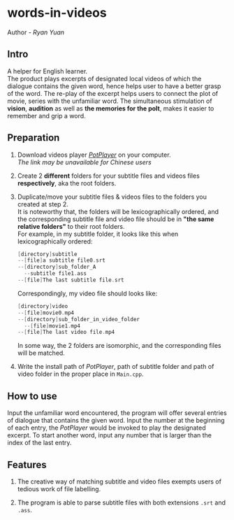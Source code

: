 # words-in-videos

Author - *Ryan Yuan*

## Intro

A helper for English learner.  
The product plays excerpts of designated local videos of which the dialogue contains the given word, hence helps user to have a better grasp of the word.  The re-play of the excerpt helps users to connect the plot of movie, series with the unfamiliar word.  The simultaneous stimulation of **vision**, **audition** as well as **the memories for the polt**, makes it easier to remember and grip a word.  

## Preparation

1. Download videos player *[PotPlayer](http://potplayer.daum.net/?lang=zh_CN)* on your computer.  
  *The link may be unavailable for Chinese users*
2. Create 2 **different** folders for your subtitle files and videos files **respectively**, aka the root folders.  
3. Duplicate/move your subtitle files & videos files to the folders you created at step 2.  
   It is noteworthy that, the folders will be lexicographically ordered, and the corresponding subtitle file and video file should be in **"the same relative folders"** to their root folders.  
   For example, in my subtitle folder, it looks like this when lexicographically ordered:  
  
   ```c
   [directory]subtitle
   --[file]a subtitle file0.srt
   --[directory]sub_folder_A
     --subtitle file1.ass
   --[file]The last subtitle file.srt
   ```
  
   Correspondingly, my video file should looks like:  
  
   ```c
   [directory]video
   --[file]movie0.mp4
   --[directory]sub_folder_in_video_folder
     --[file]movie1.mp4
   --[file]The last video file.mp4
   ```

   In some way, the 2 folders are isomorphic, and the corresponding files will be matched.  

4. Write the install path of *PotPlayer*, path of subtitle folder and path of video folder in the proper place in `Main.cpp`.  

## How to use

Input the unfamiliar word encountered, the program will offer several entries of dialogue that contains the given word.  Input the number at the beginning of each entry, the *PotPlayer* would be invoked to play the designated excerpt.  To start another word, input any number that is larger than the index of the last entry.  

## Features

1. The creative way of matching subtitle and video files exempts users of tedious work of file labelling.  

2. The program is able to parse subtitle files with both extensions `.srt` and `.ass`.  
